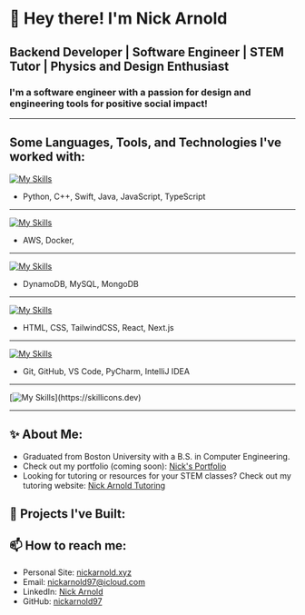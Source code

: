 # 👋 Hey there! I'm Nick Arnold

## Backend Developer | Software Engineer | STEM Tutor | Physics and Design Enthusiast

### I'm a software engineer with a passion for design and engineering tools for positive social impact!

---

## Some Languages, Tools, and Technologies I've worked with:

[![My Skills](https://skillicons.dev/icons?i=python,c,cpp,swift,java,js,ts)](https://skillicons.dev)

- Python, C++, Swift, Java, JavaScript, TypeScript

---
[![My Skills](https://skillicons.dev/icons?i=aws,docker)](https://skillicons.dev)

- AWS, Docker,

---
[![My Skills](https://skillicons.dev/icons?i=dynamodb,mysql,mongodb)](https://skillicons.dev)

- DynamoDB, MySQL, MongoDB

---
[![My Skills](https://skillicons.dev/icons?i=html,css,tailwind,react,next)](https://skillicons.dev)

- HTML, CSS, TailwindCSS, React, Next.js

---
[![My Skills](https://skillicons.dev/icons?i=git,github,vscode,pycharm,idea)](https://skillicons.dev)

- Git, GitHub, VS Code, PyCharm, IntelliJ IDEA

---
[![My Skills](https://skillicons.dev/icons?i=photoshop,illustrator,aftereffects,premiere,figma,)](https://skillicons.dev)

------

## ✨ About Me:

- Graduated from Boston University with a B.S. in Computer Engineering.
- Check out my portfolio (coming soon): [Nick's Portfolio](https://nickarnold.xyz)
- Looking for tutoring or resources for your STEM classes? Check out my tutoring website: [Nick Arnold Tutoring](https://nickarnoldtutoring.com)

## 💼 Projects I've Built:



## 📫 How to reach me:

- Personal Site: [nickarnold.xyz](https://nickarnold.xyz)
- Email: [nickarnold97@icloud.com](mailto:nickarnold97@icloud.com)
- LinkedIn: [Nick Arnold](https://www.linkedin.com/in/nickarnold97/)
- GitHub: [nickarnold97](https://github.com/nickarnold97)

<!--
**nickarnold97/nickarnold97** is a ✨ _special_ ✨ repository because its `README.md` (this file) appears on your GitHub profile.

Here are some ideas to get you started:

- 🔭 I’m currently working on ...
- 🌱 I’m currently learning ...
- 👯 I’m looking to collaborate on ...
- 🤔 I’m looking for help with ...
- 💬 Ask me about ...
- 📫 How to reach me: ...
- 😄 Pronouns: ...
- ⚡ Fun fact: ...
-->
